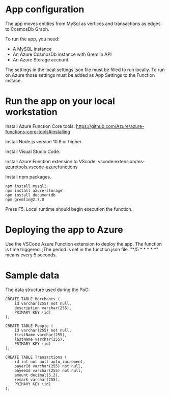 # App configuration

The app moves entities from MySql as vertices and transactions as edges to CosmosDb Graph.

To run the app, you need:

* A MySQL instance
* An Azure CosmosDb instance with Gremlin API
* An Azure Storage account.

The settings in the local.settings.json file must be filled to run locally. To run on Azure those settings must be added as App Settings to the Function instace.

# Run the app on your local workstation

Install Azure Function Core tools: https://github.com/Azure/azure-functions-core-tools#installing

Install Node.js version 10.8 or higher.

Install Visual Studio Code.

Install Azure Function extension to VScode. vscode:extension/ms-azuretools.vscode-azurefunctions

Install npm packages.
```
npm install mysql2
npm install azure-storage
npm install documentdb
npm gremlin@2.7.0
```

Press F5. Local runtime should begin execution the function.

# Deploying the app to Azure

Use the VSCode Azure Function extension to deploy the app. The function is time triggered. ;The period is set in the function.json file. "*/5 * * * * *" means every 5 seconds.

# Sample data

The data structure used during the PoC:

```
CREATE TABLE Merchants (
    id varchar(255) not null,
    description varchar(255),
    PRIMARY KEY (id)
);

CREATE TABLE People (
    id varchar(255) not null,
    firstName varchar(255),
    lastName varchar(255),
    PRIMARY KEY (id)
);

CREATE TABLE Transactions (
    id int not null auto_increment,
    payerId varchar(255) not null,
    payeeId varchar(255) not null,
    amount decimal(5,2),
    remark varchar(255),
    PRIMARY KEY (id)
);
```